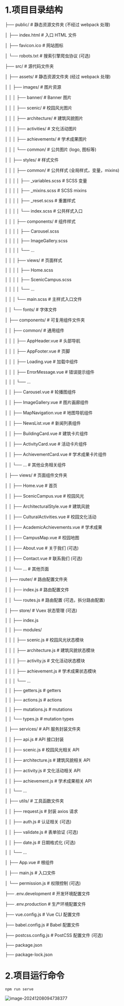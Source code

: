 # 1.项目目录结构

├── public/            # 静态资源文件夹 (不经过 webpack 处理)

│  ├── index.html         # 入口 HTML 文件

│  ├── favicon.ico        # 网站图标

│  └── robots.txt        # 搜索引擎爬虫协议 (可选)

├── src/              # 源代码文件夹

│  ├── assets/          # 静态资源文件夹 (经过 webpack 处理)

│  │  ├── images/        # 图片资源

│  │  │  ├── banner/      # Banner 图片

│  │  │  ├── scenic/      # 校园风光图片

│  │  │  ├── architecture/   # 建筑风貌图片

│  │  │  ├── activities/    # 文化活动图片

│  │  │  ├── achievements/   # 学术成果图片

│  │  │  └── common/      # 公共图片 (logo, 图标等)

│  │  ├── styles/        # 样式文件

│  │  │  ├── common/      # 公共样式 (全局样式，变量，mixins)

│  │  │  │  ├── _variables.scss # SCSS 变量

│  │  │  │  ├── _mixins.scss   # SCSS mixins

│  │  │  │  ├── _reset.scss   # 重置样式

│  │  │  │  └── index.scss    # 公共样式入口

│  │  │  ├── components/    # 组件样式

│  │  │  │  ├── Carousel.scss

│  │  │  │  ├── ImageGallery.scss

│  │  │  │  └── ...

│  │  │  ├── views/       # 页面样式

│  │  │  │  ├── Home.scss

│  │  │  │  ├── ScenicCampus.scss

│  │  │  │  └── ...

│  │  │  └── main.scss     # 主样式入口文件

│  │  └── fonts/        # 字体文件

│  ├── components/        # 可复用组件文件夹

│  │  ├── common/        # 通用组件

│  │  │  ├── AppHeader.vue   # 头部导航

│  │  │  ├── AppFooter.vue   # 页脚

│  │  │  ├── Loading.vue    # 加载中组件

│  │  │  ├── ErrorMessage.vue  # 错误提示组件

│  │  │  └── ...

│  │  ├── Carousel.vue      # 轮播图组件

│  │  ├── ImageGallery.vue    # 图片画廊组件

│  │  ├── MapNavigation.vue   # 地图导航组件

│  │  ├── NewsList.vue      # 新闻列表组件

│  │  ├── BuildingCard.vue    # 建筑卡片组件

│  │  ├── ActivityCard.vue    # 活动卡片组件

│  │  ├── AchievementCard.vue  # 学术成果卡片组件

│  │  └── ...          # 其他业务相关组件

│  ├── views/          # 页面组件文件夹

│  │  ├── Home.vue        # 首页

│  │  ├── ScenicCampus.vue    # 校园风光

│  │  ├── ArchitecturalStyle.vue  # 建筑风貌

│  │  ├── CulturalActivities.vue  # 校园文化活动

│  │  ├── AcademicAchievements.vue # 学术成果

│  │  ├── CampusMap.vue      # 校园地图

│  │  ├── About.vue        # 关于我们 (可选)

│  │  ├── Contact.vue       # 联系我们 (可选)

│  │  └── ...          # 其他页面

│  ├── router/          # 路由配置文件夹

│  │  ├── index.js       # 路由配置文件

│  │  └── routes.js       # 路由配置 (可选，拆分路由配置)

│  ├── store/           # Vuex 状态管理 (可选)

│  │  ├── index.js

│  │  ├── modules/

│  │  │  ├── scenic.js     # 校园风光状态模块

│  │  │  ├── architecture.js  # 建筑风貌状态模块

│  │  │  ├── activity.js    # 文化活动状态模块

│  │  │  ├── achievement.js   # 学术成果状态模块

│  │  │  └── ...

│  │  ├── getters.js       # getters

│  │  ├── actions.js       # actions

│  │  ├── mutations.js      # mutations

│  │  └── types.js        # mutation types

│  ├── services/         # API 服务封装文件夹

│  │  ├── api.js        # API 接口封装

│  │  ├── scenic.js       # 校园风光相关 API

│  │  ├── architecture.js    # 建筑风貌相关 API

│  │  ├── activity.js      # 文化活动相关 API

│  │  ├── achievement.js     # 学术成果相关 API

│  │  └── ...

│  ├── utils/          # 工具函数文件夹

│  │  ├── request.js      # 封装 axios 请求

│  │  ├── auth.js        # 认证相关 (可选)

│  │  ├── validate.js      # 表单验证 (可选)

│  │  ├── date.js        # 日期格式化 (可选)

│  │  └── ...

│  ├── App.vue         # 根组件

│  ├── main.js         # 入口文件

│  └── permission.js       # 权限控制 (可选)

├── .env.development       # 开发环境配置文件

├── .env.production        # 生产环境配置文件

├── vue.config.js         # Vue CLI 配置文件

├── babel.config.js        # Babel 配置文件

├── postcss.config.js       # PostCSS 配置文件 (可选)

├── package.json

├── package-lock.json

# 2.项目运行命令

```bash\
npm run serve
```

![image-20241208094738377](./../../../AppData/Roaming/Typora/typora-user-images/image-20241208094738377.png)
